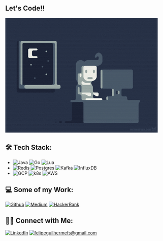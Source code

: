 ## Let's Code!!

![programming](/assets/programming.gif)

## 🛠 Tech Stack:

- ![Java](https://img.shields.io/badge/-Java-333333?style=flat-square&logo=Java)
  ![Go](https://img.shields.io/badge/-Go-333333?style=flat-square&logo=go)
  ![Lua](https://img.shields.io/badge/-Lua-333333?style=flat-square&logo=lua)
- ![Redis](https://img.shields.io/badge/-Redis-333333?style=flat-square&logo=redis)
  ![Postgres](https://img.shields.io/badge/-PostgreSQL-333333?style=flat-square&logo=postgresql&logoColor=1ca0f1)
  ![Kafka](https://img.shields.io/badge/-Kafka-333333?style=flat-square&logo=apache-kafka)
  ![InfluxDB](https://img.shields.io/badge/-InfluxDB-333333?style=flat-square&logo=influxdb)
- ![GCP](https://img.shields.io/badge/-GCP-333333?style=flat-square&logo=googlecloud)
  ![k8s](https://img.shields.io/badge/-k8s-333333?style=flat-square&logo=kubernetes)
  ![AWS](https://img.shields.io/badge/-AWS-333333?style=flat-square&logo=amazon-web-services)

## 💻 Some of my Work:
[![Github](https://img.shields.io/badge/Github-grey?style=flat-square&logo=github)](https://github.com/felipeguilhermefs/)
[![Medium](https://img.shields.io/badge/Medium-grey?style=flat-square&logo=medium)](https://medium.com/@ffdev)
[![HackerRank](https://img.shields.io/badge/HackerRank-000?style=flat-square&logo=hackerrank)](https://hackerrank.com/fguilhermefs)

## 🤝🏻 Connect with Me:

[![LinkedIn](https://img.shields.io/badge/LinkedIn-185570?style=flat-square&logo=linkedin)](https://linkedin.com/in/felipeguilhermefs/)
[![felipeguilhermefs@gmail.com](https://img.shields.io/badge/Email-c14438?style=flat-square&logo=Gmail&logoColor=white)](mailto:felipeguilhermefs@gmail.com)

